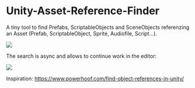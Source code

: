 # Unity-Asset-Reference-Finder
A tiny tool to find Prefabs, ScriptableObjects and SceneObjects referenzing an Asset (Prefab, ScriptableObject, Sprite, Audiofile, Script...).

![](https://cdn.discordapp.com/attachments/424263999819874304/686166033991598091/Aufnahme_2020_03_08_11_40_24_100.gif)

The search is async and allows to continue work in the editor:

![](https://cdn.discordapp.com/attachments/424263999819874304/686166076094021692/Aufnahme_2020_03_08_11_43_58_476.gif)

Inspiration: https://www.powerhoof.com/find-object-references-in-unity/
